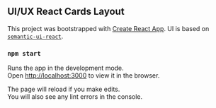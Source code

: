 ## UI/UX React Cards Layout

This project was bootstrapped with [Create React App](https://github.com/facebook/create-react-app).
UI is based on [`semantic-ui-react`](https://react.semantic-ui.com/).

### `npm start`

Runs the app in the development mode.<br>
Open [http://localhost:3000](http://localhost:3000) to view it in the browser.

The page will reload if you make edits.<br>
You will also see any lint errors in the console.
